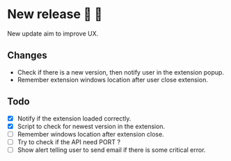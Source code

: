 # New release 🎉 🎉

New update aim to improve UX.

## Changes

- Check if there is a new version, then notify user in the extension popup.
- Remember extension windows location after user close extension.

## Todo

- [x] Notify if the extension loaded correctly.
- [x] Script to check for newest version in the extension.
- [ ] Remember windows location after extension close.
- [ ] Try to check if the API need PORT ?
- [ ] Show alert telling user to send email if there is some critical error.
